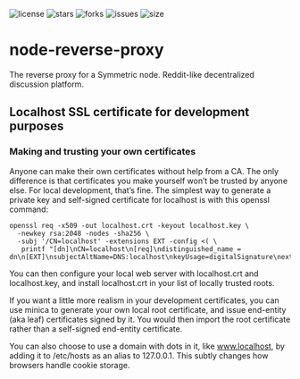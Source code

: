 ![license](https://img.shields.io/github/license/symmetric-project/node-reverse-proxy)
![stars](https://img.shields.io/github/stars/symmetric-project/node-reverse-proxy)
![forks](https://img.shields.io/github/forks/symmetric-project/node-reverse-proxy)
![issues](https://img.shields.io/github/issues/symmetric-project/node-reverse-proxy)
![size](https://img.shields.io/github/repo-size/symmetric-project/node-reverse-proxy)
# node-reverse-proxy
The reverse proxy for a Symmetric node. Reddit-like decentralized discussion platform.

## Localhost SSL certificate for development purposes
### Making and trusting your own certificates

Anyone can make their own certificates without help from a CA. The only difference is that certificates you make yourself won’t be trusted by anyone else. For local development, that’s fine. The simplest way to generate a private key and self-signed certificate for localhost is with this openssl command:
```
openssl req -x509 -out localhost.crt -keyout localhost.key \
  -newkey rsa:2048 -nodes -sha256 \
  -subj '/CN=localhost' -extensions EXT -config <( \
   printf "[dn]\nCN=localhost\n[req]\ndistinguished_name = dn\n[EXT]\nsubjectAltName=DNS:localhost\nkeyUsage=digitalSignature\nextendedKeyUsage=serverAuth")
```
You can then configure your local web server with localhost.crt and localhost.key, and install localhost.crt in your list of locally trusted roots.

If you want a little more realism in your development certificates, you can use minica to generate your own local root certificate, and issue end-entity (aka leaf) certificates signed by it. You would then import the root certificate rather than a self-signed end-entity certificate.

You can also choose to use a domain with dots in it, like www.localhost, by adding it to /etc/hosts as an alias to 127.0.0.1. This subtly changes how browsers handle cookie storage.
